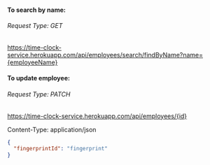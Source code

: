 #### To search by name:
###### Request Type: GET
https://time-clock-service.herokuapp.com/api/employees/search/findByName?name={employeeName}

#### To update employee:
###### Request Type: PATCH
https://time-clock-service.herokuapp.com/api/employees/{id} 

Content-Type: application/json
```json
{
  "fingerprintId": "fingerprint"
}
```




